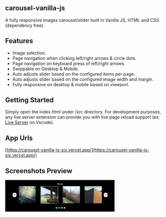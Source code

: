 ## carousel-vanilla-js
A fully responsive images carousel/slider built in Vanilla JS, HTML and CSS  (dependency free).

## Features

- Image selection.
- Page navigation when clicking left/right arrows & circle dots.
- Page navigation on keyboard press of left/right arrows.
- Swippable on Desktop & Mobile.
- Auto adjusts slider based on the configured items per page.
- Auto adjusts slider based on the configured image width and margin.
- Fully responsive on desktop & mobile based on viewport.

## Getting Started
Simply open the index.html under /src directory. For development purposes, any live server extension
can provide you with live page reload support (ex: [Live Server](https://marketplace.visualstudio.com/items?itemName=ritwickdey.LiveServer) on Vscode).

## App Urls

[https://carousel-vanilla-js-six.vercel.app/](https://carousel-vanilla-js-six.vercel.app/)

## Screenshots Preview

<img src="/src/resources/screenshots/images_carousel.png" width="70%" height="70%" />
